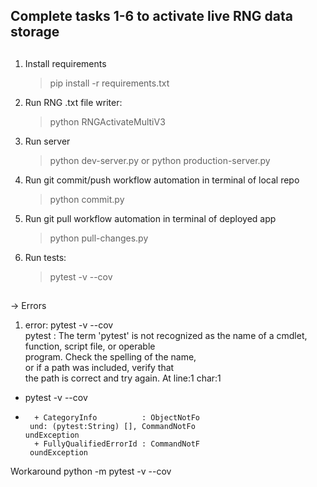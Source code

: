 ## Complete tasks 1-6 to activate live RNG data storage

##

1. Install requirements

   > pip install -r requirements.txt

2. Run RNG .txt file writer:

   > python RNGActivateMultiV3

3. Run server

   > python dev-server.py or python production-server.py

4. Run git commit/push workflow automation in terminal of local repo

   > python commit.py

5. Run git pull workflow automation in terminal of deployed app

   > python pull-changes.py

6. Run tests:
   > pytest -v --cov

##

-> Errors

1.  error: pytest -v --cov  
    pytest : The term 'pytest' is not
    recognized as the name of a cmdlet,  
    function, script file, or operable  
    program. Check the spelling of the name,  
    or if a path was included, verify that  
    the path is correct and try again.
    At line:1 char:1

- pytest -v --cov
- ```
    + CategoryInfo          : ObjectNotFo
   und: (pytest:String) [], CommandNotFo
  undException
    + FullyQualifiedErrorId : CommandNotF
   oundException
  ```

Workaround python -m pytest -v --cov
